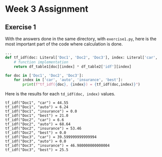 # Week 3 Assignment
## Exercise 1
With the answers done in the same directory, with `exercise1.py`, here is the most important part of the code where calculation is done.

```python
...
def tf_idf(doc: Literal['Doc1', 'Doc2', 'Doc3'], index: Literal['car', 'auto', 'insurance', 'best']) -> float:
    # function implementation
    return df_table1[doc][index] * df_table2['idf'][index]

for doc in ['Doc1', 'Doc2', 'Doc3']:
    for index in ['car', 'auto', 'insurance', 'best']:
        print(f"tf_idf({doc}, {index}) = {tf_idf(doc,index)}")
```

Here is the results for each `td_idf(doc, index)` values.
```
tf_idf("Doc1", "car") = 44.55
tf_idf("Doc1", "auto") = 6.24
tf_idf("Doc1", "insurance") = 0.0
tf_idf("Doc1", "best") = 21.0
tf_idf("Doc2", "car") = 6.6
tf_idf("Doc2", "auto") = 68.64
tf_idf("Doc2", "insurance") = 53.46
tf_idf("Doc2", "best") = 0.0
tf_idf("Doc3", "car") = 39.599999999999994
tf_idf("Doc3", "auto") = 0.0
tf_idf("Doc3", "insurance") = 46.980000000000004
tf_idf("Doc3", "best") = 25.5
```